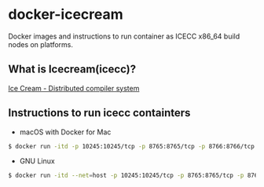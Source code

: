# docker-icecream
Docker images and instructions to run container as ICECC x86_64 build nodes on platforms.

## What is Icecream(icecc)?
[Ice Cream - Distributed compiler system](https://github.com/icecc/icecream)

## Instructions to run icecc containters
- macOS with Docker for Mac
```bash
$ docker run -itd -p 10245:10245/tcp -p 8765:8765/tcp -p 8766:8766/tcp -p 8765:8765/udp <docker_repo_name/img_id>
```

- GNU Linux
```bash
$ docker run -itd --net=host -p 10245:10245/tcp -p 8765:8765/tcp -p 8766:8766/tcp -p 8765:8765/udp <docker_repo_name/img_id>
```
